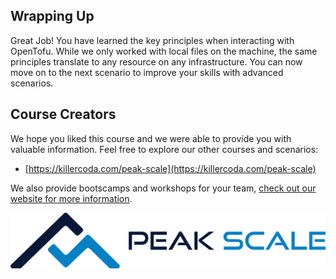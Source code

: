 ## Wrapping Up

Great Job! You have learned the key principles when interacting with OpenTofu. While we only worked with local files on the machine, the same principles translate to any resource on any infrastructure.
You can now move on to the next scenario to improve your skills with advanced scenarios.

## Course Creators

We hope you liked this course and we were able to provide you with valuable information. Feel free to explore our other courses and scenarios:

- [https://killercoda.com/peak-scale](https://killercoda.com/peak-scale)

We also provide bootscamps and workshops for your team, [check out our website for more information](https://peakscale.ch/en/services/).

![Peak Scale Logo](../../assets/logos/peakscale/logo-vertical.png)
